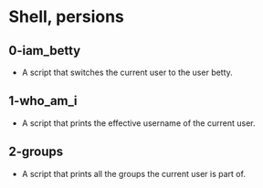# Shell, persions
## 0-iam_betty
- A script that switches the current user to the user betty.
## 1-who_am_i
- A script that prints the effective username of the current user.
## 2-groups
- A script that prints all the groups the current user is part of.
